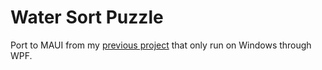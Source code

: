 # Water Sort Puzzle

Port to MAUI from my [previous project](https://github.com/radsvi/WaterSortGame) that only run on Windows through WPF.